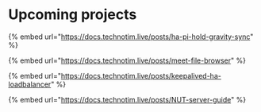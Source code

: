 # Upcoming projects

{% embed url="https://docs.technotim.live/posts/ha-pi-hold-gravity-sync" %}

{% embed url="https://docs.technotim.live/posts/meet-file-browser" %}

{% embed url="https://docs.technotim.live/posts/keepalived-ha-loadbalancer" %}

{% embed url="https://docs.technotim.live/posts/NUT-server-guide" %}
